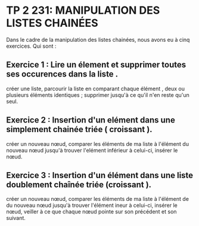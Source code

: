 # TP 2 231: MANIPULATION DES LISTES CHAINÉES

Dans le cadre de la manipulation des listes chainées, nous avons eu à cinq exercices.  Qui sont :

## Exercice 1 :  Lire un élement et supprimer toutes ses occurences dans la liste . 
créer une liste, parcourir la liste en comparant chaque élément , deux ou plusieurs éléments identiques ; supprimer jusqu'à ce qu'il n'en reste qu'un seul.
## Exercice 2 :  Insertion d'un elément dans une simplement chainée triée ( croissant ).
créer un nouveau nœud, comparer les éléments de ma liste à l'élément du nouveau nœud jusqu'à trouver l'elément inférieur à celui-ci, insérer le nœud.
## Exercice 3 : Insertion d'un élément dans une liste doublement chaînée triée (croissant ).
créer un nouveau nœud, comparer les éléments de ma liste à l'élément de du nouveau nœud jusqu'à trouver l'élément ineur à celui-ci, insérer le nœud, veiller à ce que chaque nœud pointe sur son précédent et son suivant.
